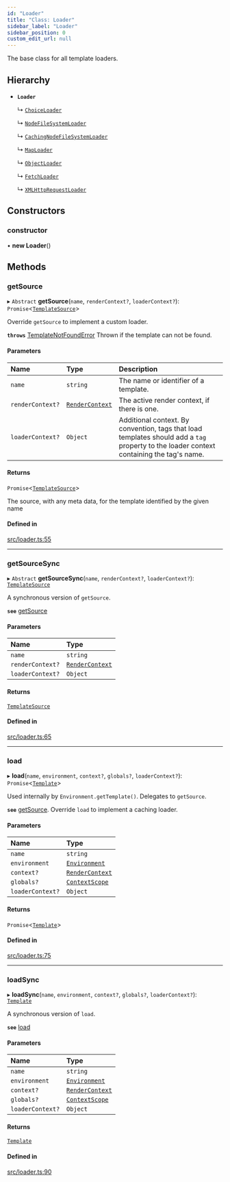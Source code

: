 ```yaml
---
id: "Loader"
title: "Class: Loader"
sidebar_label: "Loader"
sidebar_position: 0
custom_edit_url: null
---
```


The base class for all template loaders.

## Hierarchy

- **`Loader`**

  ↳ [`ChoiceLoader`](ChoiceLoader.md)

  ↳ [`NodeFileSystemLoader`](NodeFileSystemLoader.md)

  ↳ [`CachingNodeFileSystemLoader`](CachingNodeFileSystemLoader.md)

  ↳ [`MapLoader`](MapLoader.md)

  ↳ [`ObjectLoader`](ObjectLoader.md)

  ↳ [`FetchLoader`](FetchLoader.md)

  ↳ [`XMLHttpRequestLoader`](XMLHttpRequestLoader.md)

## Constructors

### constructor

• **new Loader**()

## Methods

### getSource

▸ `Abstract` **getSource**(`name`, `renderContext?`, `loaderContext?`): `Promise`<[`TemplateSource`](TemplateSource.md)\>

Override `getSource` to implement a custom loader.

**`throws`** [TemplateNotFoundError](TemplateNotFoundError.md)
Thrown if the template can not be found.

#### Parameters

| Name | Type | Description |
| :------ | :------ | :------ |
| `name` | `string` | The name or identifier of a template. |
| `renderContext?` | [`RenderContext`](RenderContext.md) | The active render context, if there is one. |
| `loaderContext?` | `Object` | Additional context. By convention, tags that load templates should add a `tag` property to the loader context containing the tag's name. |

#### Returns

`Promise`<[`TemplateSource`](TemplateSource.md)\>

The source, with any meta data, for the template identified by
the given name

#### Defined in

[src/loader.ts:55](https://github.com/jg-rp/liquidscript/blob/6bed77c/src/loader.ts#L55)

___

### getSourceSync

▸ `Abstract` **getSourceSync**(`name`, `renderContext?`, `loaderContext?`): [`TemplateSource`](TemplateSource.md)

A synchronous version of `getSource`.

**`see`** [getSource](Loader.md#getsource)

#### Parameters

| Name | Type |
| :------ | :------ |
| `name` | `string` |
| `renderContext?` | [`RenderContext`](RenderContext.md) |
| `loaderContext?` | `Object` |

#### Returns

[`TemplateSource`](TemplateSource.md)

#### Defined in

[src/loader.ts:65](https://github.com/jg-rp/liquidscript/blob/6bed77c/src/loader.ts#L65)

___

### load

▸ **load**(`name`, `environment`, `context?`, `globals?`, `loaderContext?`): `Promise`<[`Template`](Template.md)\>

Used internally by `Environment.getTemplate()`. Delegates to `getSource`.

**`see`** [getSource](Loader.md#getsource). Override `load` to implement a caching loader.

#### Parameters

| Name | Type |
| :------ | :------ |
| `name` | `string` |
| `environment` | [`Environment`](Environment.md) |
| `context?` | [`RenderContext`](RenderContext.md) |
| `globals?` | [`ContextScope`](../modules.md#contextscope) |
| `loaderContext?` | `Object` |

#### Returns

`Promise`<[`Template`](Template.md)\>

#### Defined in

[src/loader.ts:75](https://github.com/jg-rp/liquidscript/blob/6bed77c/src/loader.ts#L75)

___

### loadSync

▸ **loadSync**(`name`, `environment`, `context?`, `globals?`, `loaderContext?`): [`Template`](Template.md)

A synchronous version of `load`.

**`see`** [load](Loader.md#load)

#### Parameters

| Name | Type |
| :------ | :------ |
| `name` | `string` |
| `environment` | [`Environment`](Environment.md) |
| `context?` | [`RenderContext`](RenderContext.md) |
| `globals?` | [`ContextScope`](../modules.md#contextscope) |
| `loaderContext?` | `Object` |

#### Returns

[`Template`](Template.md)

#### Defined in

[src/loader.ts:90](https://github.com/jg-rp/liquidscript/blob/6bed77c/src/loader.ts#L90)
